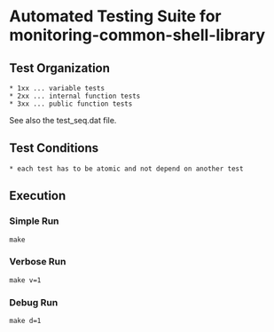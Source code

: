 # Automated Testing Suite for monitoring-common-shell-library

## Test Organization

    * 1xx ... variable tests
    * 2xx ... internal function tests
    * 3xx ... public function tests

See also the test\_seq.dat file.

## Test Conditions

    * each test has to be atomic and not depend on another test

## Execution

### Simple Run

    make

### Verbose Run

    make v=1

### Debug Run

    make d=1
